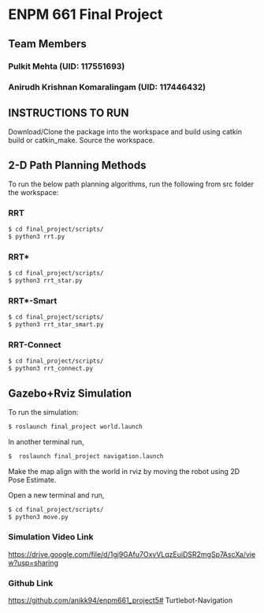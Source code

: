 # ENPM 661 Final Project

## Team Members
### Pulkit Mehta (UID: 117551693)
### Anirudh Krishnan Komaralingam (UID: 117446432)


## INSTRUCTIONS TO RUN

Download/Clone the package into the workspace and build using catkin build or catkin_make.
Source the workspace.

## 2-D Path Planning Methods

To run the below path planning algorithms, run the following from src folder the workspace:

### RRT
```bash
$ cd final_project/scripts/
$ python3 rrt.py
```

### RRT*
```bash
$ cd final_project/scripts/
$ python3 rrt_star.py
```

### RRT*-Smart
```bash
$ cd final_project/scripts/
$ python3 rrt_star_smart.py
```

### RRT-Connect
```bash
$ cd final_project/scripts/
$ python3 rrt_connect.py
```


## Gazebo+Rviz Simulation

To run the simulation:

```bash
$ roslaunch final_project world.launch
```

In another terminal run,
```bash
$  roslaunch final_project navigation.launch 
```

Make the map align with the world in rviz by moving the robot using 2D Pose Estimate.

Open a new terminal and run,
```bash
$ cd final_project/scripts/
$ python3 move.py
```

### Simulation Video Link
https://drive.google.com/file/d/1gj9GAfu7OxvVLqzEuiDSR2mgSp7AscXa/view?usp=sharing

### Github Link
https://github.com/anikk94/enpm661_project5# Turtlebot-Navigation

